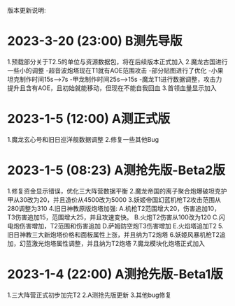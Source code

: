 版本更新说明:

# 2023-3-20 (23:00) B测先导版
1.预载部分关于T2.5的单位与资源数据包，将在后续版本正式加入
2.魔龙古国进行一些小的调整
 -超音波炮塔现在T1就有AOE范围攻击
 -部分贴图进行了优化
 -小果坦克制作时间15s-->7s
 -甲龙制作时间25s-->15s
 -魔龙T1进行数据调整，攻击力提升且含有AOE，且初始就能移动，但现在不能自我回血
3.首领血量显示加入

# 2023-1-5 (12:00) A测正式版
1.魔龙玄心号和旧日巡洋舰数据调整
2.修复一些其他Bug

# 2023-1-5 (08:23) A测抢先版-Beta2版
1.修复资金显示错误，优化三大阵营数据平衡
2.魔龙帝国的离子聚合炮爆破坦克护甲从30改为20，并且造价从4500改为5000
3.妖姬帝国幻蓝机枪T2攻击范围从280调整为310
4.旧日神教原版炮塔加强:
A.机枪T2范围增大20，伤害追加10，T3伤害追加15，范围增大25，并且攻速变快。
B.火炮T2伤害从100改为120
C.闪电炮伤害增加，T2范围和伤害追加
D.萨姆防空炮T3伤害增加
E.火焰塔追加T2
5.旧日神教三大新炮塔价格和面板属性上涨，并且纳为T2炮塔
6.妖姬风暴机枪T2追加，幻蓝激光炮塔属性调整，并且纳为T2炮塔
7.魔龙模块化炮塔正式加入

# 2023-1-4 (22:00) A测抢先版-Beta1版
1.三大阵营正式初步加完T2
2.A测抢先版更新
3.其他bug修复

